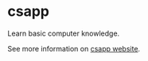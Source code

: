 # csapp
Learn basic computer knowledge.

See more information on [csapp website](https://csapp.cs.cmu.edu/).
